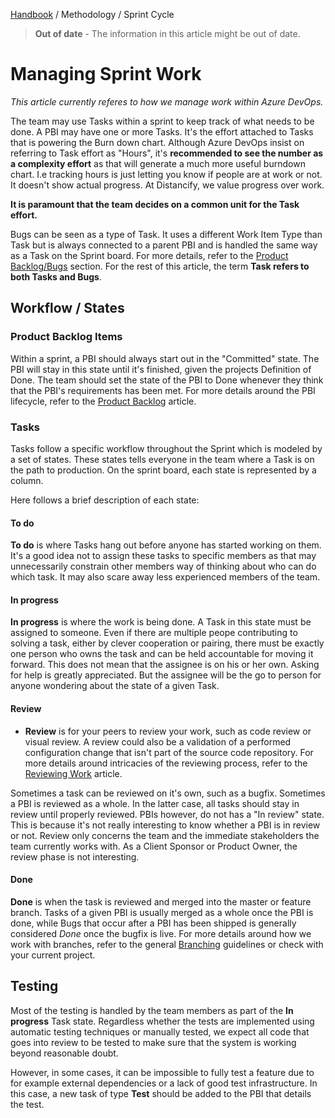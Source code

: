 [Handbook](../../README.md) / Methodology / Sprint Cycle

> **Out of date** - The information in this article might be out of date.

# Managing Sprint Work

*This article currently referes to how we manage work within Azure DevOps.*

The team may use Tasks within a sprint to keep track of what needs to be done. A PBI may have one or more Tasks. It's the effort attached to Tasks that is powering the Burn down chart. Although Azure DevOps insist on referring to Task effort as "Hours", it's **recommended to see the number as a complexity effort** as that will generate a much more useful burndown chart. I.e tracking hours is just letting you know if people are at work or not. It doesn't show actual progress. At Distancify, we value progress over work.

**It is paramount that the team decides on a common unit for the Task effort.**

Bugs can be seen as a type of Task. It uses a different Work Item Type than Task but is always connected to a parent PBI and is handled the same way as a Task on the Sprint board. For more details, refer to the [Product Backlog/Bugs](../product-backlog/product-backlog.md#bugs) section. For the rest of this article, the term **Task refers to both Tasks and Bugs**.

## Workflow / States

### Product Backlog Items

Within a sprint, a PBI should always start out in the "Committed" state. The PBI will stay in this state until it's finished, given the projects Definition of Done. The team should set the state of the PBI to Done whenever they think that the PBI's requirements has been met. For more details around the PBI lifecycle, refer to the [Product Backlog](../product-backlog/product-backlog.md) article.

### Tasks

Tasks follow a specific workflow throughout the Sprint which is modeled by a set of states. These states tells everyone in the team where a Task is on the path to production. On the sprint board, each state is represented by a column.

Here follows a brief description of each state:

#### To do

**To do** is where Tasks hang out before anyone has started working on them. It's a good idea not to assign these tasks to specific members as that may unnecessarily constrain other members way of thinking about who can do which task. It may also scare away less experienced members of the team.

#### In progress

**In progress** is where the work is being done. A Task in this state must be assigned to someone. Even if there are multiple peope contributing to solving a task, either by clever cooperation or pairing, there must be exactly one person who owns the task and can be held accountable for moving it forward. This does not mean that the assignee is on his or her own. Asking for help is greatly appreciated. But the assignee will be the go to person for anyone wondering about the state of a given Task.

#### Review

- **Review** is for your peers to review your work, such as code review or visual review. A review could also be a validation of a performed configuration change that isn't part of the source code repository. For more details around intricacies of the reviewing process, refer to the [Reviewing Work](../development-cycle/reviewing-work.md) article.

Sometimes a task can be reviewed on it's own, such as a bugfix. Sometimes a PBI is reviewed as a whole. In the latter case, all tasks should stay in review until properly reviewed. PBIs however, do not has a "In review" state. This is because it's not really interesting to know whether a PBI is in review or not. Review only concerns the team and the immediate stakeholders the team currently works with. As a Client Sponsor or Product Owner, the review phase is not interesting.

#### Done

**Done** is when the task is reviewed and merged into the master or feature branch. Tasks of a given PBI is usually merged as a whole once the PBI is done, while Bugs that occur after a PBI has been shipped is generally considered *Done* once the bugfix is live. For more details around how we work with branches, refer to the general [Branching](../../guidelines/branching.md) guidelines or check with your current project.

## Testing

Most of the testing is handled by the team members as part of the **In progress** Task state. Regardless whether the tests are implemented using automatic testing techniques or manually tested, we expect all code that goes into review to be tested to make sure that the system is working beyond reasonable doubt.

However, in some cases, it can be impossible to fully test a feature due to for example external dependencies or a lack of good test infrastructure. In this case, a new task of type **Test** should be added to the PBI that details the test.